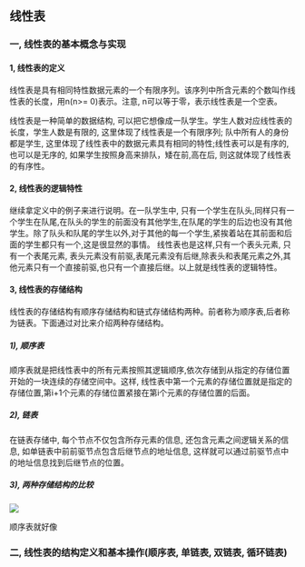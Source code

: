 ## 线性表

### 一, 线性表的基本概念与实现

#### 1, 线性表的定义

线性表是具有相同特性数据元素的一个有限序列。该序列中所含元素的个数叫作线性表的长度，用n(n>= 0)表示。注意, n可以等于零，表示线性表是一个空表。

线性表是一种简单的数据结构, 可以把它想像成一队学生。学生人数对应线性表的长度，学生人数是有限的, 这里体现了线性表是一个有限序列; 队中所有人的身份都是学生, 这里体现了线性表中的数据元素具有相同的特性;线性表可以是有序的, 也可以是无序的, 如果学生按照身高来排队，矮在前,高在后, 则这就体现了线性表的有序性。

#### 2, 线性表的逻辑特性

继续拿定义中的例子来进行说明。在一队学生中, 只有一个学生在队头,同样只有一个学生在队尾,在队头的学生的前面没有其他学生,在队尾的学生的后边也没有其他学生。除了队头和队尾的学生以外,对于其他的每一个学生,紧挨着站在其前面和后面的学生都只有一个,这是很显然的事情。 线性表也是这样,只有一个表头元素, 只有一个表尾元素, 表头元素没有前驱,表尾元素没有后继,除表头和表尾元素之外,其他元素只有一个直接前驱,也只有一个直接后继。以上就是线性表的逻辑特性。

#### 3, 线性表的存储结构

线性表的存储结构有顺序存储结构和链式存储结构两种。前者称为顺序表,后者称为链表。下面通过对比来介绍两种存储结构。

##### 1), 顺序表 

顺序表就是把线性表中的所有元素按照其逻辑顺序,依次存储到从指定的存储位置开始的一块连续的存储空间中。这样, 线性表中第一个元素的存储位置就是指定的存储位置,第i+1个元素的存储位置紧接在第i个元素的存储位置的后面。

##### 2), 链表

在链表存储中, 每个节点不仅包含所存元素的信息, 还包含元素之间逻辑关系的信息, 如单链表中前前驱节点包含后继节点的地址信息, 这样就可以通过前驱节点中的地址信息找到后继节点的位置。

##### 3), 两种存储结构的比较

![](https://github.com/chensongpoixs/cstructdata/blob/master/img/sequence_linked_table.png?raw=true)

顺序表就好像

### 二, 线性表的结构定义和基本操作(顺序表, 单链表, 双链表, 循环链表)